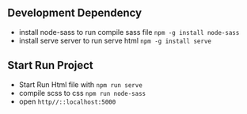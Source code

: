 ## Development Dependency
- install node-sass to run compile sass file
`npm -g install node-sass`
- install serve server to run serve html
`npm -g install serve` 
## Start Run Project

- Start Run Html file with
`npm run serve` 
- compile scss to css
`npm run node-sass` 
- open `http//::localhost:5000`
